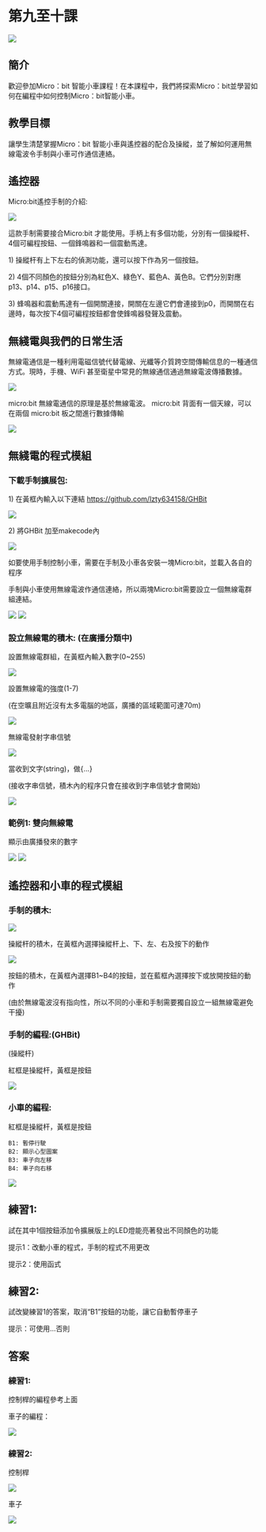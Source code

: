# 第九至十課

![](pic/9/9_1.png)
## 簡介 
<P>
歡迎參加Micro：bit 智能小車課程！在本課程中，我們將探索Micro：bit並學習如何在編程中如何控制Micro：bit智能小車。
<P>

## 教學目標
<P>
讓學生清楚掌握Micro：bit 智能小車與遙控器的配合及操縱，並了解如何運用無線電波令手制與小車可作通信連絡。
<P>

## 遙控器
<P>
Micro:bit遙控手制的介紹:
<P>

![](pic/9/9_2.png)
<P>
這款手制需要接合Micro:bit 才能使用。手柄上有多個功能，分別有一個操縱杆、4個可編程按鈕、一個鋒鳴器和一個震動馬達。
<P>
1)	操縱杆有上下左右的偵測功能，還可以按下作為另一個按鈕。
<P>
<P>
2)	4個不同顏色的按鈕分別為紅色X、綠色Y、藍色A、黃色B。它們分別對應p13、p14、p15、p16接口。
<P>
<P>
3)	蜂鳴器和震動馬達有一個開關連接，開關在左邊它們會連接到p0，而開關在右邊時，每次按下4個可編程按鈕都會使鋒鳴器發聲及震動。
<P>

## 無綫電與我們的日常生活
<P>
無線電通信是一種利用電磁信號代替電線、光纖等介質跨空間傳輸信息的一種通信方式。現時，手機、WiFi 甚至衛星中常見的無線通信通過無線電波傳播數據。
<P>

![](pic/9/9_3.png)
<P>
micro:bit 無線電通信的原理是基於無線電波。 micro:bit 背面有一個天線，可以在兩個 micro:bit 板之間進行數據傳輸
<P>

![](pic/9/9_4.png)

## 無綫電的程式模組
### 下載手制擴展包:
<P>
1)	在黃框內輸入以下連結  <a href="https://github.com/lzty634158/GHBit">https://github.com/lzty634158/GHBit</a>
<P>

![](pic/9/9_5.png)
<P>
2)	將GHBit 加至makecode內
<P>

![](pic/9/9_6.png)
<P>
如要使用手制控制小車，需要在手制及小車各安裝一塊Micro:bit，並載入各自的程序
<P>
<P>
手制與小車使用無線電波作通信連絡，所以兩塊Micro:bit需要設立一個無線電群組連結。
<P>

![](pic/9/9_7.png)
![](pic/9/9_8.png)

### 設立無線電的積木: (在廣播分類中)
<P>
設置無線電群組，在黃框內輸入數字(0~255)
<P>

![](pic/9/9_9.png)
<P>
設置無線電的強度(1-7)
<P>
<P>
(在空曠且附近沒有太多電腦的地區，廣播的區域範圍可達70m) 
<P>

![](pic/9/9_10.png)
<P>
無線電發射字串信號
<P>

![](pic/9/9_11.png)
<P>
當收到文字(string)，做{...}
<P>
<P>
(接收字串信號，積木內的程序只會在接收到字串信號才會開始)
<P>

![](pic/9/9_12.png)

### 範例1: 雙向無線電
<P>
顯示由廣播發來的數字
<P>

![](pic/9/9_13.png)
![](pic/9/9_14.png)

## 遙控器和小車的程式模組
### 手制的積木:

![](pic/9/9_15.png)
<P>
操縱杆的積木，在黃框內選擇操縱杆上、下、左、右及按下的動作
<P>

![](pic/9/9_16.png)
<P>
按鈕的積木，在黃框內選擇B1~B4的按鈕，並在藍框內選擇按下或放開按鈕的動作
<P>
<P>
(由於無線電波沒有指向性，所以不同的小車和手制需要獨自設立一組無線電避免干擾)
<P>

### 手制的編程:(GHBit)
<P>
(操縱杆)   
<P>
<P>
紅框是操縱杆，黃框是按鈕
<P>

![](pic/9/9_17.png)

### 小車的編程:
<P>
紅框是操縱杆，黃框是按鈕

    B1: 暫停行駛	
    B2: 顯示心型圖案	
    B3: 車子向左移		
    B4: 車子向右移                                  


![](pic/9/9_18.png)

## 練習1: 
<P>
試在其中1個按鈕添加令擴展版上的LED燈能亮著發出不同顏色的功能
<P>
<P>
提示1：改動小車的程式，手制的程式不用更改
<P>
<P>
提示2：使用函式
<P>

## 練習2:
<P>
試改變練習1的答案，取消“B1”按鈕的功能，讓它自動暫停車子
<P>
<P>
提示：可使用...否則
<P>

## 答案
### 練習1:
<P>
控制桿的編程參考上面
<P>
<P>
車子的編程：
<P>

![](pic/9/9_19.png)

### 練習2:
<P>
控制桿
<P>

![](pic/9/9_20.png)
<P>
車子
<P>

![](pic/9/9_21.png)
